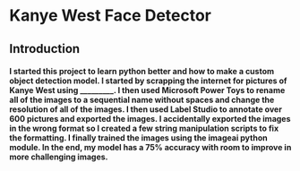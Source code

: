 # Kanye West Face Detector

## Introduction
#### I started this project to learn python better and how to make a custom object detection model. I started by scrapping the internet for pictures of Kanye West using _________. I then used Microsoft Power Toys to rename all of the images to a sequential name without spaces and change the resolution of all of the images. I then used Label Studio to annotate over 600 pictures and exported the images. I accidentally exported the images in the wrong format so I created a few string manipulation scripts to fix the formatting. I finally trained the images using the imageai python module. In the end, my model has a 75% accuracy with room to improve in more challenging images. 
